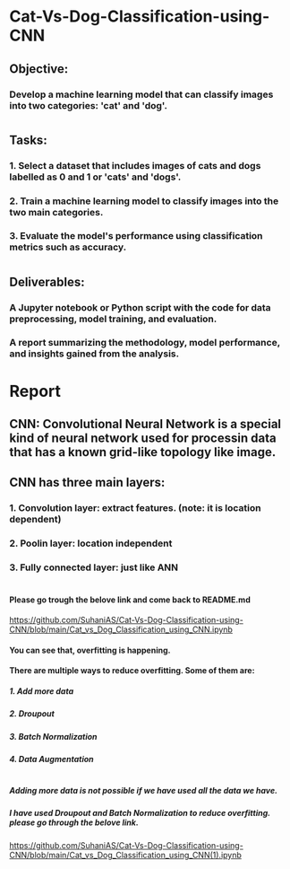 # Cat-Vs-Dog-Classification-using-CNN

## Objective:
### Develop a machine learning model that can classify images into two categories: 'cat' and 'dog'.
#
## Tasks:
### 1. Select a dataset that includes images of cats and dogs labelled as 0 and 1 or 'cats' and 'dogs'.
### 2. Train a machine learning model to classify images into the two main categories.
### 3. Evaluate the model's performance using classification metrics such as accuracy.
#
## Deliverables:
### A Jupyter notebook or Python script with the code for data preprocessing, model training, and evaluation.
### A report summarizing the methodology, model performance, and insights gained from the analysis.
#
#
#
# Report
## CNN: Convolutional Neural Network is a special kind of neural network used for processin data that has a known grid-like topology like image.
## CNN has three main layers:
### 1. Convolution layer: extract features. (note: it is location dependent)
### 2. Poolin layer: location independent
### 3. Fully connected layer: just like ANN
#
#### Please go trough the belove link and come back to README.md
https://github.com/SuhaniAS/Cat-Vs-Dog-Classification-using-CNN/blob/main/Cat_vs_Dog_Classification_using_CNN.ipynb

#### You can see that, overfitting is happening.
#### There are multiple ways to reduce overfitting. Some of them are:
##### 1. Add more data
##### 2. Droupout
##### 3. Batch Normalization
##### 4. Data Augmentation
#
##### Adding more data is not possible if we have used all the data we have.
##### I have used Droupout and Batch Normalization to reduce overfitting. please go through the belove link.
https://github.com/SuhaniAS/Cat-Vs-Dog-Classification-using-CNN/blob/main/Cat_vs_Dog_Classification_using_CNN(1).ipynb

